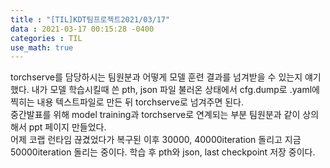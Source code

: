 ```yaml
---
title : "[TIL]KDT팀프로젝트2021/03/17"
data : 2021-03-17 00:15:28 -0400
categories : TIL
use_math: true
---
```

torchserve를 담당하시는 팀원분과 어떻게 모델 훈련 결과를 넘겨받을 수 있는지 얘기했다. 내가 모델 학습시킬때 쓴 pth, json 파일 불러온 상태에서 cfg.dump로 .yaml에 찍히는 내용 텍스트파일로 만든 뒤 torchserve로 넘겨주면 된다.  
중간발표를 위해 model training과 torchserve로 연계되는 부분 팀원분과 같이 상의해서 ppt 페이지 만들었다.  
어제 코랩 런타임 끊겼었다가 복구된 이후 30000, 40000iteration 돌리고 지금 50000iteration 돌리는 중이다. 학습 후 pth와 json, last checkpoint 저장 중이다.  